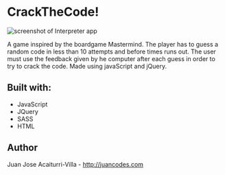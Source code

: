 # CrackTheCode!

![screenshot of Interpreter app](http://juancodes.com/assets/crackTheCode.png)

A game inspired by the boardgame Mastermind. The player has to guess a random code in less than 10 attempts and before times runs out. The user must use the feedback given by he computer after each guess in order to try to crack the code. Made using javaScript and jQuery. 

## Built with:

* JavaScript
* JQuery
* SASS
* HTML

## Author

Juan Jose Acaiturri-Villa - http://juancodes.com

